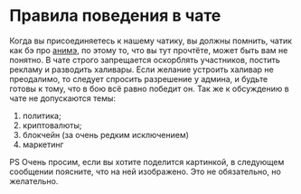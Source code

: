 #  Правила поведения в чате


Когда вы присоединяетесь к нашему чатику, вы должны помнить, чатик как бэ про [анимэ](https://bash.im/quote/42), по этому то, что вы тут прочтёте, может быть вам не понятно.
В чате строго запрещается оскорблять участников, постить рекламу и разводить халивары.
Если желание устроить халивар не преодалимо, то следует спросить разрешение у админа, и будьте готовы к тому, что в бою всё равно победит он.
Так же к обсуждению в чате не допускаются темы:
1. политика;
1. криптовалюты;
1. блокчейн (за очень редким исключением)
1. маркетинг

PS
Очень просим, если вы хотите поделится картинкой, в следующем сообщении поясните, что на ней изображено. Это не обязательно, но желательно.
